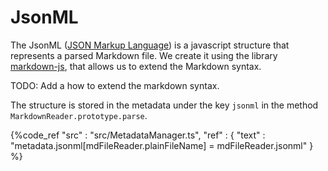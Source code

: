 # JsonML
The JsonML ([JSON Markup Language](http://www.jsonml.org/)) is a javascript structure that represents a parsed Markdown file.
We create it using the library [markdown-js](https://github.com/evilstreak/markdown-js), that allows us to extend the Markdown syntax.

TODO: Add a how to extend the markdown syntax.

The structure is stored in the metadata under the key `jsonml` in the method `MarkdownReader.prototype.parse`.

{%code_ref
    "src" : "src/MetadataManager.ts",
    "ref" : {
        "text" : "metadata.jsonml[mdFileReader.plainFileName] = mdFileReader.jsonml"
    }
%}

